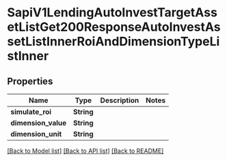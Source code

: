 # SapiV1LendingAutoInvestTargetAssetListGet200ResponseAutoInvestAssetListInnerRoiAndDimensionTypeListInner

## Properties

Name | Type | Description | Notes
------------ | ------------- | ------------- | -------------
**simulate_roi** | **String** |  | 
**dimension_value** | **String** |  | 
**dimension_unit** | **String** |  | 

[[Back to Model list]](../README.md#documentation-for-models) [[Back to API list]](../README.md#documentation-for-api-endpoints) [[Back to README]](../README.md)


